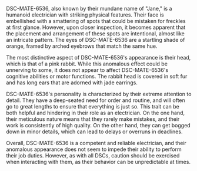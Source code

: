 DSC-MATE-6536, also known by their mundane name of "Jane," is a humanoid electrician with striking physical features. Their face is embellished with a smattering of spots that could be mistaken for freckles at first glance. However, upon closer inspection, it becomes apparent that the placement and arrangement of these spots are intentional, almost like an intricate pattern. The eyes of DSC-MATE-6536 are a startling shade of orange, framed by arched eyebrows that match the same hue.

The most distinctive aspect of DSC-MATE-6536's appearance is their head, which is that of a pink rabbit. While this anomalous effect could be unnerving to some, it does not appear to affect DSC-MATE-6536's cognitive abilities or motor functions. The rabbit head is covered in soft fur and has long ears that are adorned with jade earrings.

DSC-MATE-6536's personality is characterized by their extreme attention to detail. They have a deep-seated need for order and routine, and will often go to great lengths to ensure that everything is just so. This trait can be both helpful and hindering in their role as an electrician. On the one hand, their meticulous nature means that they rarely make mistakes, and their work is consistently of high quality. On the other hand, they can get bogged down in minor details, which can lead to delays or overruns in deadlines.

Overall, DSC-MATE-6536 is a competent and reliable electrician, and their anomalous appearance does not seem to impede their ability to perform their job duties. However, as with all DSCs, caution should be exercised when interacting with them, as their behavior can be unpredictable at times.
